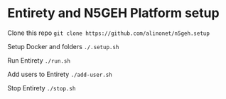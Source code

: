 # Entirety and N5GEH Platform setup

Clone this repo ``git clone https://github.com/alinonet/n5geh.setup``

Setup Docker and folders ``./.setup.sh``

Run Entirety ``./run.sh``

Add users to Entirety ``./add-user.sh``

Stop Entirety ``./stop.sh``
